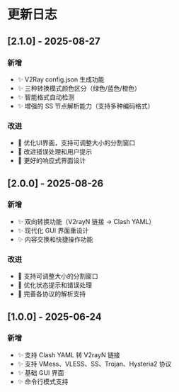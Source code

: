 # 更新日志

## [2.1.0] - 2025-08-27

### 新增
- ✨ V2Ray config.json 生成功能
- ✨ 三种转换模式颜色区分（绿色/蓝色/橙色）
- ✨ 智能格式自动检测
- ✨ 增强的 SS 节点解析能力（支持多种编码格式）

### 改进
- 🎨 优化UI界面，支持可调整大小的分割窗口
- 🔧 改进错误处理和用户提示
- 📱 更好的响应式界面设计

## [2.0.0] - 2025-08-26

### 新增
- ✨ 双向转换功能（V2rayN 链接 → Clash YAML）
- ✨ 现代化 GUI 界面重设计
- ✨ 内容交换和快捷操作功能

### 改进
- 🎨 支持可调整大小的分割窗口
- 🔧 优化状态提示和错误处理
- 📱 完善各协议的解析支持

## [1.0.0] - 2025-06-24

### 新增
- ✨ 支持 Clash YAML 转 V2rayN 链接
- ✨ 支持 VMess、VLESS、SS、Trojan、Hysteria2 协议
- ✨ 基础 GUI 界面
- ✨ 命令行模式支持